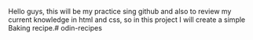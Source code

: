 Hello guys, this will be my practice sing github and also to review my current knowledge in html and css, so in this project I will create a simple Baking recipe.# odin-recipes
